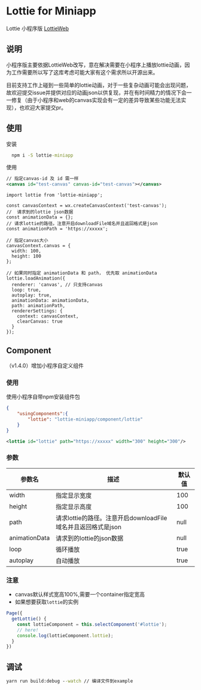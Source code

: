 # Lottie for Miniapp

Lottie 小程序版 [LottieWeb](https://github.com/airbnb/lottie-web)

## 说明

小程序版主要依据LottieWeb改写，意在解决需要在小程序上播放lottie动画，因为工作需要所以写了这库考虑可能大家有这个需求所以开源出来。

目前支持工作上碰到一些简单的lottie动画，对于一些复杂动画可能会出现问题，故欢迎提交issue并提供对应的动画json以供复现，并在有时间精力的情况下会一一修复（由于小程序和web的canvas实现会有一定的差异导致某些功能无法实现），也欢迎大家提交pr。

## 使用

安装

```cmd
  npm i -S lottie-miniapp
```

使用

```xml
// 指定canvas-id 及 id 需一样
<canvas id="test-canvas" canvas-id="test-canvas"></canvas>
```

```es6
import lottie from 'lottie-miniapp';

const canvasContext = wx.createCanvasContext('test-canvas');
//  请求到的lottie json数据
const animationData = {};
// 请求lottie的路径。注意开启downloadFile域名并且返回格式是json
const animationPath = 'https://xxxxx';

// 指定canvas大小
canvasContext.canvas = {
  width: 100,
  height: 100
};

// 如果同时指定 animationData 和 path， 优先取 animationData
lottie.loadAnimation({
  renderer: 'canvas', // 只支持canvas
  loop: true,
  autoplay: true,
  animationData: animationData,
  path: animationPath,
  rendererSettings: {
    context: canvasContext,
    clearCanvas: true
  }
});
```

## Component

（v1.4.0）增加小程序自定义组件

### 使用

使用小程序自带npm安装组件包

```json
{
    "usingComponents":{
        "lottie": "lottie-miniapp/component/lottie"
    }
}
```

```xml
<lottie id="lottie" path="https://xxxxx" width="300" height="300"/>
```

### 参数

| 参数名        | 描述                                                         | 默认值 |
| ------------- | ------------------------------------------------------------ | ------ |
| width         | 指定显示宽度                                                 | 100    |
| height        | 指定显示高度                                                 | 100    |
| path          | 请求lottie的路径。注意开启downloadFile域名并且返回格式是json | null   |
| animationData | 请求到的lottie的json数据                                     | null   |
| loop          | 循环播放                                                     | true   |
| autoplay      | 自动播放                                                     | true   |

### 注意

- canvas默认样式宽高100%,需要一个container指定宽高
- 如果想要获取`lottie`的实例

```js
Page({
  getLottie() {
    const lottieComponent = this.selectComponent('#lottie');
    // here!
    console.log(lottieComponent.lottie);
  }
})
```




## 调试

```cmd
yarn run build:debug --watch // 编译文件到example
```
